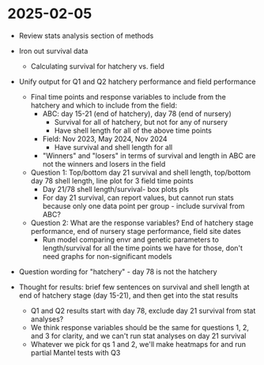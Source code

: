 # 2025-02-05
- Review stats analysis section of methods
- Iron out survival data
  - Calculating survival for hatchery vs. field
- Unify output for Q1 and Q2 hatchery performance and field performance
  - Final time points and response variables to include from the hatchery and which to include from the field:
    - ABC: day 15-21 (end of hatchery), day 78 (end of nursery)
      - Survival for all of hatchery, but not for any of nursery
      - Have shell length for all of the above time points      
    - Field: Nov 2023, May 2024, Nov 2024
      - Have survival and shell length for all
    - "Winners" and "losers" in terms of survival and length in ABC are not the winners and losers in the field
  - Question 1: Top/bottom day 21 survival and shell length, top/bottom day 78 shell length, line plot for 3 field time points
    - Day 21/78 shell length/survival- box plots pls
    - For day 21 survival, can report values, but cannot run stats because only one data point per group - include survival from ABC?
  - Question 2: What are the response variables? End of hatchery stage performance, end of nursery stage performance, field site dates
    - Run model comparing envr and genetic parameters to length/survival for all the time points we have for those, don't need graphs for non-significant models 
- Question wording for "hatchery" - day 78 is not the hatchery
  
- Thought for results: brief few sentences on survival and shell length at end of hatchery stage (day 15-21), and then get into the stat results
  - Q1 and Q2 results start with day 78, exclude day 21 survival from stat analyses?
  - We think response variables should be the same for questions 1, 2, and 3 for clarity, and we can't run stat analyses on day 21 survival
  - Whatever we pick for qs 1 and 2, we'll make heatmaps for and run partial Mantel tests with Q3

